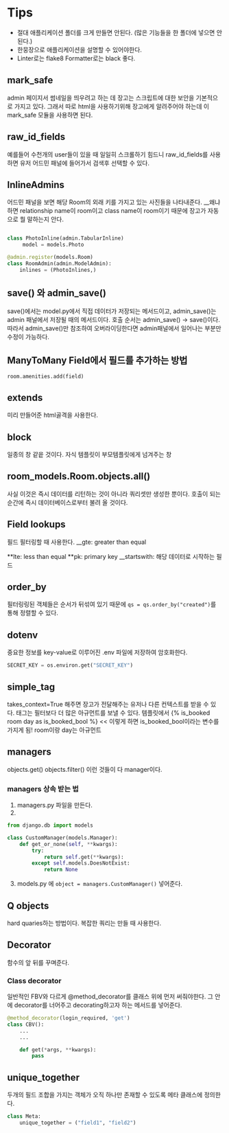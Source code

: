 # Tips

- 절대 애플리케이션 폴더를 크게 만들면 안된다. (많은 기능들을 한 폴더에 넣으면 안된다.)
- 한뭉장으로 애플리케이션을 설명할 수 있어야한다.
- Linter로는 flake8 Formatter로는 black 좋다.

## mark_safe

admin 페이지서 썸네일을 띄우려고 하는 데 장고는 스크립트에 대한 보안을 기본적으로 가지고 있다. 그래서 따로 html을 사용하기위해 장고에게 알려주어야 하는데 이 mark_safe 모듈을 사용하면 된다.

## raw_id_fields

예를들어 수천개의 user들이 있을 때 일일히 스크롤하기 힘드니 raw_id_fields를 사용하면 유저 어드민 패널에 들어가서 검색후 선택할 수 있다.

## InlineAdmins

어드민 패널을 보면 해당 Room의 외래 키를 가지고 있는 사진들을 나타내준다. \_\_왜냐하면 relationship name이 room이고 class name이 room이기 때문에 장고가 자동으로 뭘 말하는지 안다.

```python

class PhotoInline(admin.TabularInline)
     model = models.Photo

@admin.register(models.Room)
class RoomAdmin(admin.ModelAdmin):
    inlines = (PhotoInlines,)

```

## save() 와 admin_save()

save()에서는 model.py에서 직접 데이터가 저장되는 메서드이고, admin_save()는 admin 패널에서 저장될 때의 메서드이다. 호출 순서는 admin_save() -> save()이다. 따라서 admin_save()만 참조하여 오버라이딩한다면 admin패널에서 일어나는 부분만 수정이 가능하다.

## ManyToMany Field에서 필드를 추가하는 방법

`room.amenities.add(field)`

## extends

미리 만들어준 html골격을 사용한다.

## block

일종의 창 같읕 것이다. 자식 템플릿이 부모템플릿에게 넘겨주는 창

## room_models.Room.objects.all()

사실 이것은 즉시 데이터를 리턴하는 것이 아니라 쿼리셋만 생성한 뿐이다. 호출이 되는 순간에 즉시 데이터베이스로부터 불려 올 것이다.

## Field lookups

필드 필터링할 때 사용한다.
\_\_gte: greater than equal

**lte: less than equal
**pk: primary key
\_\_startswith: 해당 데이터로 시작하는 필드

## order_by

필터링링된 객체들은 순서가 뒤섞여 있기 때문에 `qs = qs.order_by("created")`를 통해 정렬할 수 있다.

## dotenv

중요한 정보를 key-value로 이루어진 .env 파일에 저장하여 암호화한다.

```python
SECRET_KEY = os.environ.get("SECRET_KEY")
```

## simple_tag

takes_context=True 해주면 장고가 전달해주는 유저나 다른 컨텍스트를 받을 수 있다.
태그는 필터보다 더 많은 아규먼트를 보낼 수 있다. 템플릿에서 {% is_booked room day as is_booked_bool %} << 이렇게 하면 is_booked_bool이라는 변수를 가지게 됨! room이랑 day는 아규먼트

## managers

objects.get() objects.filter() 이런 것들이 다 manager이다.

### managers 상속 받는 법

1. managers.py 파일을 만든다.
2.

```python
from django.db import models

class CustomManager(models.Manager):
    def get_or_none(self, **kwargs):
        try:
            return self.get(**kwargs):
        except self.models.DoesNotExist:
            return None
```

3. models.py 에 `object = managers.CustomManager()` 넣어준다.

## Q objects

hard quaries하는 방법이다. 복잡한 쿼리는 만들 때 사용한다.

## Decorator

함수의 앞 뒤를 꾸며준다.

### Class decorator

일반적인 FBV와 다르게 @method_decorator를 클래스 위에 먼저 써줘야한다.
그 안에 decorator를 너어주고 decorating하고자 하는 메서드를 넣어준다.

```python
@method_decorator(login_required, 'get')
class CBV():
    ...
    ...

    def get(*args, **kwargs):
        pass
```

## unique_together

두개의 필드 조합을 가지는 객체가 오직 하나만 존재할 수 있도록 메타 클래스에 정의한다.

```python
class Meta:
    unique_together = ("field1", "field2")
```
